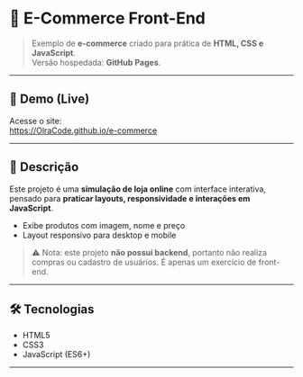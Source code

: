 # 🛒 E-Commerce Front-End

> Exemplo de **e-commerce** criado para prática de **HTML, CSS e JavaScript**.  
> Versão hospedada: **GitHub Pages**.

---

## 🔗 Demo (Live)
Acesse o site:  
https://OlraCode.github.io/e-commerce  

---

## 📝 Descrição
Este projeto é uma **simulação de loja online** com interface interativa, pensado para **praticar layouts, responsividade e interações em JavaScript**.  
- Exibe produtos com imagem, nome e preço  
- Layout responsivo para desktop e mobile  

> ⚠️ Nota: este projeto **não possui backend**, portanto não realiza compras ou cadastro de usuários. É apenas um exercício de front-end.

---

## 🛠️ Tecnologias
- HTML5  
- CSS3  
- JavaScript (ES6+)  

---
